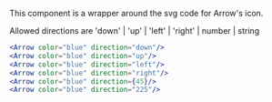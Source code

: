 This component is a wrapper around the svg code for Arrow's icon.

Allowed directions are 'down' | 'up' | 'left' | 'right' | number | string

```jsx
<Arrow color="blue" direction="down"/>
<Arrow color="blue" direction="up"/>
<Arrow color="blue" direction="left"/>
<Arrow color="blue" direction="right"/>
<Arrow color="blue" direction={45}/>
<Arrow color="blue" direction="225"/>
```
